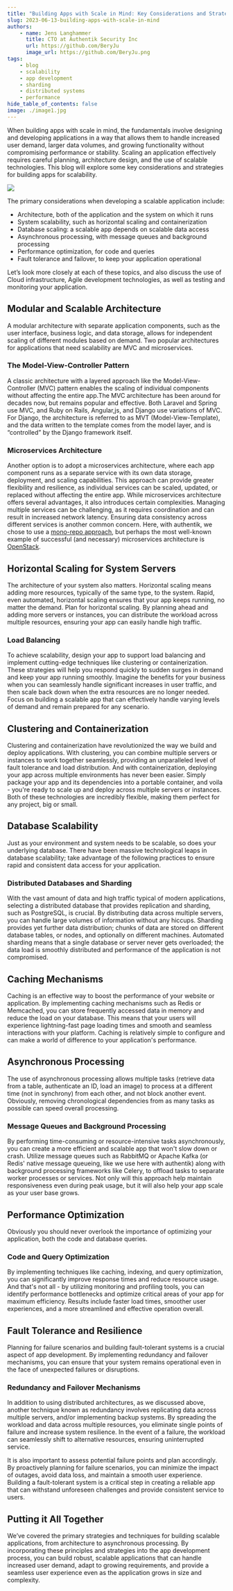 ```yaml
---
title: "Building Apps with Scale in Mind: Key Considerations and Strategies"
slug: 2023-06-13-building-apps-with-scale-in-mind
authors:
    - name: Jens Langhammer
      title: CTO at Authentik Security Inc
      url: https://github.com/BeryJu
      image_url: https://github.com/BeryJu.png
tags:
    - blog
    - scalability
    - app development
    - sharding
    - distributed systems
    - performance
hide_table_of_contents: false
image: ./image1.jpg
---
```


When building apps with scale in mind, the fundamentals involve designing and developing applications in a way that allows them to handle increased user demand, larger data volumes, and growing functionality without compromising performance or stability. Scaling an application effectively requires careful planning, architecture design, and the use of scalable technologies. This blog will explore some key considerations and strategies for building apps for scalability.

![](./image1.jpg)

<!--truncate-->

The primary considerations when developing a scalable application include:

-   Architecture, both of the application and the system on which it runs
-   System scalability, such as horizontal scaling and containerization
-   Database scaling: a scalable app depends on scalable data access
-   Asynchronous processing, with message queues and background processing
-   Performance optimization, for code and queries
-   Fault tolerance and failover, to keep your application operational

Let’s look more closely at each of these topics, and also discuss the use of Cloud infrastructure, Agile development technologies, as well as testing and monitoring your application.

## Modular and Scalable Architecture

A modular architecture with separate application components, such as the user interface, business logic, and data storage, allows for independent scaling of different modules based on demand. Two popular architectures for applications that need scalability are MVC and microservices.

### The Model-View-Controller Pattern

A classic architecture with a layered approach like the Model-View-Controller (MVC) pattern enables the scaling of individual components without affecting the entire app.The MVC architecture has been around for decades now, but remains popular and effective. Both Laravel and Spring use MVC, and Ruby on Rails, Angular,js, and Django use variations of MVC. For Django, the architecture is referred to as MVT (Model-View-Template), and the data written to the template comes from the model layer, and is “controlled” by the Django framework itself.

### Microservices Architecture

Another option is to adopt a microservices architecture, where each app component runs as a separate service with its own data storage, deployment, and scaling capabilities. This approach can provide greater flexibility and resilience, as individual services can be scaled, updated, or replaced without affecting the entire app. While microservices architecture offers several advantages, it also introduces certain complexities. Managing multiple services can be challenging, as it requires coordination and can result in increased network latency. Ensuring data consistency across different services is another common concern. Here, with authentik, we chose to use a [mono-repo approach](https://goauthentik.io/blog/2023-04-22-monorepos-are-great), but perhaps the most well-known example of successful (and necessary) microservices architecture is [OpenStack](https://www.openstack.org/).

## Horizontal Scaling for System Servers

The architecture of your system also matters. Horizontal scaling means adding more resources, typically of the same type, to the system. Rapid, even automated, horizontal scaling ensures that your app keeps running, no matter the demand. Plan for horizontal scaling. By planning ahead and adding more servers or instances, you can distribute the workload across multiple resources, ensuring your app can easily handle high traffic.

### Load Balancing

To achieve scalability, design your app to support load balancing and implement cutting-edge techniques like clustering or containerization. These strategies will help you respond quickly to sudden surges in demand and keep your app running smoothly. Imagine the benefits for your business when you can seamlessly handle significant increases in user traffic, and then scale back down when the extra resources are no longer needed. Focus on building a scalable app that can effectively handle varying levels of demand and remain prepared for any scenario.

## Clustering and Containerization

Clustering and containerization have revolutionized the way we build and deploy applications. With clustering, you can combine multiple servers or instances to work together seamlessly, providing an unparalleled level of fault tolerance and load distribution. And with containerization, deploying your app across multiple environments has never been easier. Simply package your app and its dependencies into a portable container, and voila - you're ready to scale up and deploy across multiple servers or instances. Both of these technologies are incredibly flexible, making them perfect for any project, big or small.

## Database Scalability

Just as your environment and system needs to be scalable, so does your underlying database. There have been massive technological leaps in database scalability; take advantage of the following practices to ensure rapid and consistent data access for your application.

### Distributed Databases and Sharding

With the vast amount of data and high traffic typical of modern applications, selecting a distributed database that provides replication and sharding, such as PostgreSQL, is crucial. By distributing data across multiple servers, you can handle large volumes of information without any hiccups. Sharding provides yet further data distribution; chunks of data are stored on different database tables, or nodes, and optionally on different machines. Automated sharding means that a single database or server never gets overloaded; the data load is smoothly distributed and performance of the application is not compromised.

## Caching Mechanisms

Caching is an effective way to boost the performance of your website or application. By implementing caching mechanisms such as Redis or Memcached, you can store frequently accessed data in memory and reduce the load on your database. This means that your users will experience lightning-fast page loading times and smooth and seamless interactions with your platform. Caching is relatively simple to configure and can make a world of difference to your application's performance.

## Asynchronous Processing

The use of asynchronous processing allows multiple tasks (retrieve data from a table, authenticate an ID, load an image) to process at a different time (not in synchrony) from each other, and not block another event. Obviously, removing chronological dependencies from as many tasks as possible can speed overall processing.

### Message Queues and Background Processing

By performing time-consuming or resource-intensive tasks asynchronously, you can create a more efficient and scalable app that won't slow down or crash. Utilize message queues such as RabbitMQ or Apache Kafka (or Redis' native message queueing, like we use here with authentik) along with background processing frameworks like Celery, to offload tasks to separate worker processes or services. Not only will this approach help maintain responsiveness even during peak usage, but it will also help your app scale as your user base grows.

## Performance Optimization

Obviously you should never overlook the importance of optimizing your application, both the code and database queries.

### Code and Query Optimization

By implementing techniques like caching, indexing, and query optimization, you can significantly improve response times and reduce resource usage. And that's not all - by utilizing monitoring and profiling tools, you can identify performance bottlenecks and optimize critical areas of your app for maximum efficiency. Results include faster load times, smoother user experiences, and a more streamlined and effective operation overall.

## Fault Tolerance and Resilience

Planning for failure scenarios and building fault-tolerant systems is a crucial aspect of app development. By implementing redundancy and failover mechanisms, you can ensure that your system remains operational even in the face of unexpected failures or disruptions.

### Redundancy and Failover Mechanisms

In addition to using distributed architectures, as we discussed above, another technique known as redundancy involves replicating data across multiple servers, and/or implementing backup systems. By spreading the workload and data across multiple resources, you eliminate single points of failure and increase system resilience. In the event of a failure, the workload can seamlessly shift to alternative resources, ensuring uninterrupted service.

It is also important to assess potential failure points and plan accordingly. By proactively planning for failure scenarios, you can minimize the impact of outages, avoid data loss, and maintain a smooth user experience. Building a fault-tolerant system is a critical step in creating a reliable app that can withstand unforeseen challenges and provide consistent service to users.

## Putting it All Together 

We’ve covered the primary strategies and techniques for building scalable applications, from architecture to asynchronous processing. By incorporating these principles and strategies into the app development process, you can build robust, scalable applications that can handle increased user demand, adapt to growing requirements, and provide a seamless user experience even as the application grows in size and complexity.
